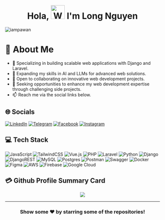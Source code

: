 <h1 align="center">
    Hola, 
    <img src="https://raw.githubusercontent.com/nixin72/nixin72/master/wave.gif" alt="Waving hand animated gif" height="45" width="45" />
    I'm Long Nguyen
</h1>

<p align="left">
    <img src="https://komarev.com/ghpvc/?username=ndl-longnguyen&label=Views&color=blue&style=plastic&style=for-the-badge" alt="iampawan" />
</p>

# 💫 About Me

- 🔭 Specializing in building scalable web applications with Django and Laravel.
- 🌱 Expanding my skills in AI and LLMs for advanced web solutions.
- 👯 Open to collaborating on innovative web development projects.
- 🤔 Seeking opportunities to enhance my web development expertise through challenging side projects.
- 📫 Reach me via the social links below.

## 🌐 Socials

[![LinkedIn](https://img.shields.io/badge/LinkedIn-0077B5?style=for-the-badge&logo=linkedin&logoColor=white)](https://linkedin.com/in/ndl-longnguyen)
[![Telegram](https://img.shields.io/badge/Telegram-2CA5E0?style=for-the-badge&logo=telegram&logoColor=white)](https://t.me/ndailong)
[![Facebook](https://img.shields.io/badge/Facebook-1877F2?style=for-the-badge&logo=facebook&logoColor=white)](https://www.facebook.com/ndl.longnguyen)
[![Instagram](https://img.shields.io/badge/Instagram-E4405F?style=for-the-badge&logo=instagram&logoColor=white)](https://www.instagram.com/long_ngdai/)

## 💻 Tech Stack

![JavaScript](https://img.shields.io/badge/javascript-%23323330.svg?style=for-the-badge&logo=javascript&logoColor=%23F7DF1E)
![TailwindCSS](https://img.shields.io/badge/tailwindcss-38B2AC.svg?style=for-the-badge&logo=tailwind-css&logoColor=white)
![Vue.js](https://img.shields.io/badge/vue.js-4FC08D.svg?style=for-the-badge&logo=vuedotjs&logoColor=white)
![PHP](https://img.shields.io/badge/php-777BB4.svg?style=for-the-badge&logo=php&logoColor=white)
![Laravel](https://img.shields.io/badge/laravel-FF2D20.svg?style=for-the-badge&logo=laravel&logoColor=white)
![Python](https://img.shields.io/badge/python-3776AB?style=for-the-badge&logo=python&logoColor=white)
![Django](https://img.shields.io/badge/django-092E20.svg?style=for-the-badge&logo=django&logoColor=white)
![DjangoREST](https://img.shields.io/badge/DJANGO-REST-ff1709?style=for-the-badge&logo=django&logoColor=white&labelColor=gray)
![MySQL](https://img.shields.io/badge/mysql-4479A1.svg?style=for-the-badge&logo=mysql&logoColor=white)
![Postgres](https://img.shields.io/badge/postgres-4169E1.svg?style=for-the-badge&logo=postgresql&logoColor=white)
![Postman](https://img.shields.io/badge/Postman-FF6C37?style=for-the-badge&logo=postman&logoColor=white)
![Swagger](https://img.shields.io/badge/Swagger-85EA2D.svg?style=for-the-badge&logo=swagger&logoColor=black)
![Docker](https://img.shields.io/badge/docker-2496ED.svg?style=for-the-badge&logo=docker&logoColor=white)
![Figma](https://img.shields.io/badge/figma-F24E1E.svg?style=for-the-badge&logo=figma&logoColor=white)
![AWS](https://img.shields.io/badge/AWS-%23FF9900.svg?style=for-the-badge&logo=amazon-aws&logoColor=white)
![Firebase](https://img.shields.io/badge/firebase-FFCA28.svg?style=for-the-badge&logo=firebase&logoColor=black)
![Google Cloud](https://img.shields.io/badge/Google%20Cloud-4285F4.svg?style=for-the-badge&logo=google-cloud&logoColor=white)

## 💳 Github Profile Summary Card

<p align="center">
  <img src="https://github-profile-summary-cards.vercel.app/api/cards/profile-details?username=ndl-longnguyen&theme=vue"/>
</p>

<!-- ## 📟 GitHub Stats

<p align="center">
	<img width="48%" src="https://github-readme-stats.vercel.app/api?username=ndl-longnguyen&show_icons=true&theme=vue" />
	<img width="48%" src="https://github-readme-streak-stats.herokuapp.com/?user=ndl-longnguyen&theme=vue" />
</p> -->

---

<!-- [![](https://visitcount.itsvg.in/api?id=ndl-longnguyen&icon=0&color=1)](https://visitcount.itsvg.in) -->

<div align="center">
	
### Show some ❤️ by starring some of the repositories!

</div>
